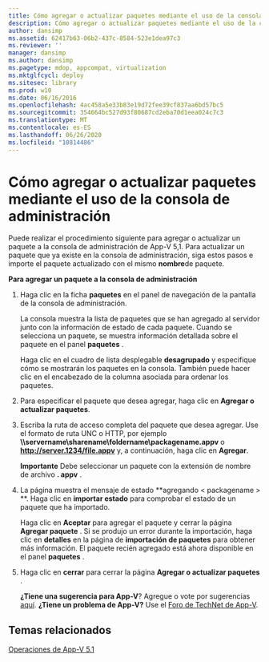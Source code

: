 ```yaml
---
title: Cómo agregar o actualizar paquetes mediante el uso de la consola de administración
description: Cómo agregar o actualizar paquetes mediante el uso de la consola de administración
author: dansimp
ms.assetid: 62417b63-06b2-437c-8584-523e1dea97c3
ms.reviewer: ''
manager: dansimp
ms.author: dansimp
ms.pagetype: mdop, appcompat, virtualization
ms.mktglfcycl: deploy
ms.sitesec: library
ms.prod: w10
ms.date: 06/16/2016
ms.openlocfilehash: 4ac458a5e33b83e19d72fee39cf837aa6bd57bc5
ms.sourcegitcommit: 354664bc527d93f80687cd2eba70d1eea024c7c3
ms.translationtype: MT
ms.contentlocale: es-ES
ms.lasthandoff: 06/26/2020
ms.locfileid: "10814486"
---
```

# Cómo agregar o actualizar paquetes mediante el uso de la consola de administración


Puede realizar el procedimiento siguiente para agregar o actualizar un paquete a la consola de administración de App-V 5,1. Para actualizar un paquete que ya existe en la consola de administración, siga estos pasos e importe el paquete actualizado con el mismo **nombre**de paquete.

**Para agregar un paquete a la consola de administración**

1.  Haga clic en la ficha **paquetes** en el panel de navegación de la pantalla de la consola de administración.

    La consola muestra la lista de paquetes que se han agregado al servidor junto con la información de estado de cada paquete. Cuando se selecciona un paquete, se muestra información detallada sobre el paquete en el panel **paquetes** .

    Haga clic en el cuadro de lista desplegable **desagrupado** y especifique cómo se mostrarán los paquetes en la consola. También puede hacer clic en el encabezado de la columna asociada para ordenar los paquetes.

2.  Para especificar el paquete que desea agregar, haga clic en **Agregar o actualizar paquetes**.

3.  Escriba la ruta de acceso completa del paquete que desea agregar. Use el formato de ruta UNC o HTTP, por ejemplo **\\\\servername\\sharename\\foldername\\packagename.appv** o **http://server.1234/file.appv** y, a continuación, haga clic en **Agregar**.

    **Importante**  Debe seleccionar un paquete con la extensión de nombre de archivo **. appv** .

     

4.  La página muestra el mensaje de estado **agregando &lt; packagename &gt; **. Haga clic en **importar estado** para comprobar el estado de un paquete que ha importado.

    Haga clic en **Aceptar** para agregar el paquete y cerrar la página **Agregar paquete** . Si se produjo un error durante la importación, haga clic en **detalles** en la página de **importación de paquetes** para obtener más información. El paquete recién agregado está ahora disponible en el panel **paquetes** .

5.  Haga clic en **cerrar** para cerrar la página **Agregar o actualizar paquetes** .

    **¿Tiene una sugerencia para App-V**? Agregue o vote por sugerencias [aquí](http://appv.uservoice.com/forums/280448-microsoft-application-virtualization). **¿Tiene un problema de App-V?** Use el [Foro de TechNet de App-V](https://social.technet.microsoft.com/Forums/home?forum=mdopappv).

## Temas relacionados


[Operaciones de App-V 5.1](operations-for-app-v-51.md)

 

 





